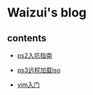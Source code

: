 # Waizui's blog

## contents
* [ps2入坑指南](https://waizui.github.io/ps2guide.html)


* [ps3远程加载iso](https://waizui.github.io/ps3netsrvTutor.html)


* [vim入门](https://waizui.github.io/vimTutor.html)